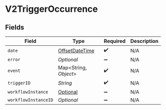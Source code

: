 # V2TriggerOccurrence


## Fields

| Field                                                                                     | Type                                                                                      | Required                                                                                  | Description                                                                               |
| ----------------------------------------------------------------------------------------- | ----------------------------------------------------------------------------------------- | ----------------------------------------------------------------------------------------- | ----------------------------------------------------------------------------------------- |
| `date`                                                                                    | [OffsetDateTime](https://docs.oracle.com/javase/8/docs/api/java/time/OffsetDateTime.html) | :heavy_check_mark:                                                                        | N/A                                                                                       |
| `error`                                                                                   | *Optional<String>*                                                                        | :heavy_minus_sign:                                                                        | N/A                                                                                       |
| `event`                                                                                   | Map<String, *Object*>                                                                     | :heavy_check_mark:                                                                        | N/A                                                                                       |
| `triggerID`                                                                               | *String*                                                                                  | :heavy_check_mark:                                                                        | N/A                                                                                       |
| `workflowInstance`                                                                        | [Optional<V2WorkflowInstance>](../../models/shared/V2WorkflowInstance.md)                 | :heavy_minus_sign:                                                                        | N/A                                                                                       |
| `workflowInstanceID`                                                                      | *Optional<String>*                                                                        | :heavy_minus_sign:                                                                        | N/A                                                                                       |